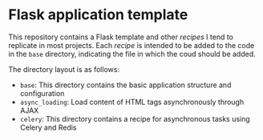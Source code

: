 # Flask application template 

This repository contains a Flask template and other *recipes* I tend to replicate in most projects. Each *recipe* is intended to be added to the code in the `base` directory, indicating the file in which the coud should be added.

The directory layout is as follows:

- `base`: This directory contains the basic application structure and configuration 
- `async_loading`: Load content of HTML tags asynchronously through AJAX
- `celery`: This directory contains a recipe for asynchronous tasks using Celery and Redis
